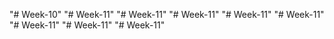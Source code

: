 "# Week-10" 
"# Week-11" 
"# Week-11" 
"# Week-11" 
"# Week-11" 
"# Week-11" 
"# Week-11" 
"# Week-11" 
"# Week-11" 

